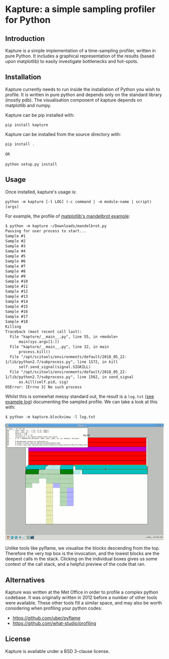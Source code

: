 # Kapture: a simple sampling profiler for Python

## Introduction

Kapture is a simple implementation of a time-sampling profiler, written in pure Python.
It includes a graphical representation of the results (based upon matplotlib) to easily
investigate bottlenecks and hot-spots.

## Installation

Kapture currently needs to run inside the installation of Python you wish to profile.
It is written in pure python and depends only on the standard library (mostly pdb).
The visualisation component of kapture depends on matplotlib and numpy.

Kapture can be pip installed with:

    pip install kapture

Kapture can be installed from the source directory with:

    pip install .

    OR

    python setup.py install

## Usage

Once installed, kapture's usage is:

    python -m kapture [-l LOG] (-c command | -m module-name | script) [args]

For example, the profile of [matplotlib's mandelbrot example](
https://matplotlib.org/examples/showcase/mandelbrot.html):

    $ python -m kapture ~/Downloads/mandelbrot.py
    Pausing for user process to start...
    Sample #1
    Sample #2
    Sample #3
    Sample #4
    Sample #5
    Sample #6
    Sample #7
    Sample #8
    Sample #9
    Sample #10
    Sample #11
    Sample #12
    Sample #13
    Sample #14
    Sample #15
    Sample #16
    Sample #17
    Sample #18
    Killing
    Traceback (most recent call last):
      File "kapture/__main__.py", line 55, in <module>
          main(sys.argv[1:])
      File "kapture/__main__.py", line 32, in main
          process.kill()
      File "/opt/scitools/environments/default/2018_05_22-1/lib/python2.7/subprocess.py", line 1572, in kill
          self.send_signal(signal.SIGKILL)
      File "/opt/scitools/environments/default/2018_05_22-1/lib/python2.7/subprocess.py", line 1562, in send_signal
          os.kill(self.pid, sig)
    OSError: [Errno 3] No such process

Whilst this is somewhat messy standard out, the result is a ``log.txt``
([see example log](docs/example_log.txt)) documenting the sampled profile.
We can take a look at this with:

    $ python -m kapture.blockview -l log.txt

![screenshot](docs/screenshot.png)

Unlike tools like pyflame, we visualise the blocks descending from the top.
Therefore the very top box is the invocation, and the lowest blocks are the deepest calls in the stack.
Clicking on the individual boxes gives us some context of the call stack, and a helpful preview of the code
that ran.


## Alternatives

Kapture was written at the Met Office in order to profile a complex python codebase.
It was originally written in 2012 before a number of other tools were available.
These other tools fill a similar space, and may also be worth considering when
profiling your python codes:

 * https://github.com/uber/pyflame
 * https://github.com/what-studio/profiling

## License

Kapture is available under a BSD 3-clause license.
